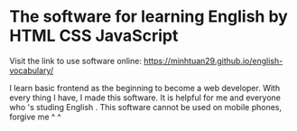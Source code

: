 
# The software for learning English by HTML CSS JavaScript  
Visit the link to use software online:
https://minhtuan29.github.io/english-vocabulary/

I learn basic frontend as the beginning to become a web developer. With every thing I have, I made this software. It is helpful for me and everyone who 's studing English . This software cannot be used on mobile phones, forgive me ^ ^  

